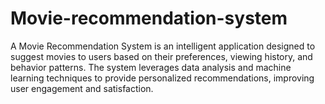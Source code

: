 # Movie-recommendation-system
A Movie Recommendation System is an intelligent application designed to suggest movies to users based on their preferences, viewing history, and behavior patterns. The system leverages data analysis and machine learning techniques to provide personalized recommendations, improving user engagement and satisfaction.
